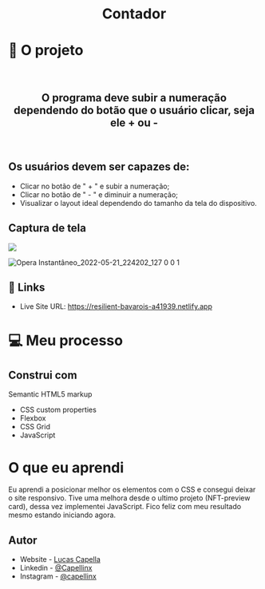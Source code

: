 <h1 align="center"> Contador</h1>    

<h2>


# 🧠 O projeto
<br>

<h2 align="center">O programa deve subir a numeração dependendo do botão que o usuário clicar, seja ele + ou - </h2>

<br>


## Os usuários devem ser capazes de:

- Clicar no botão de " + " e subir a numeração;
- Clicar no botão de " - " e diminuir a numeração;
- Visualizar o layout ideal dependendo do tamanho da tela do dispositivo.

## Captura de tela
![](./screenshot.jpg)

![Opera Instantâneo_2022-05-21_224202_127 0 0 1](https://user-images.githubusercontent.com/85126551/169675033-339687bb-a828-4941-adcb-315f91cbfb90.png)


## 📲 Links

- Live Site URL: https://resilient-bavarois-a41939.netlify.app

# 💻 Meu processo

## Construi com

Semantic HTML5 markup
- CSS custom properties
- Flexbox
- CSS Grid
- JavaScript

# O que eu aprendi

Eu aprendi a posicionar melhor os elementos com o CSS e consegui deixar o site responsivo. Tive uma melhora desde o ultimo projeto (NFT-preview card), dessa vez implementei JavaScript. Fico feliz com meu resultado mesmo estando iniciando agora.

## Autor

- Website - [Lucas Capella](https://www.your-site.com)
- Linkedin - [@Capellinx](https://www.linkedin.com/in/lucas-capella-608012202/)
- Instagram - [@capellinx](https://www.instagram.com/capellinx/)
